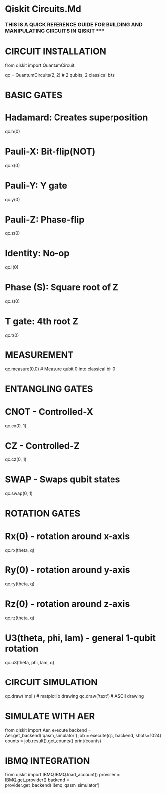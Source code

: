 # Qiskit Circuits.Md

### THIS IS A QUICK REFERENCE GUIDE FOR BUILDING AND MANIPULATING CIRCUITS IN QISKIT ***

# CIRCUIT INSTALLATION 
from qiskit import QuantumCircuit: 

qc = QuantumCircuits(2, 2) # 2 qubits, 2 classical bits 


# BASIC GATES 

# Hadamard: Creates superposition 
qc.h(0)

# Pauli-X: Bit-flip(NOT)
qc.x(0)

# Pauli-Y: Y gate
qc.y(0)

# Pauli-Z: Phase-flip
qc.z(0)

# Identity: No-op 
qc.i(0)

# Phase (S): Square root of Z
qc.s(0)

# T gate: 4th root Z 
qc.t(0)


# MEASUREMENT 
qc.measure(0,0) # Measure qubit 0 into classical bit 0 


# ENTANGLING GATES 

# CNOT - Controlled-X
qc.cx(0, 1)

# CZ - Controlled-Z
qc.cz(0, 1)

# SWAP - Swaps qubit states 
qc.swap(0, 1)


# ROTATION GATES 

# Rx(0) - rotation around x-axis 
qc.rx(theta, q)

# Ry(0) - rotation around y-axis 
qc.ry(theta, q)

# Rz(0) - rotation around z-axis
qc.rz(theta, q)

# U3(theta, phi, lam) - general 1-qubit rotation
qc.u3(theta, phi, lam, q)

# CIRCUIT SIMULATION 
qc.draw('mpl')  # matplotlib drawing
qc.draw('text') # ASCII drawing

# SIMULATE WITH AER 
from qiskit import Aer, execute
backend = Aer.get_backend('qasm_simulator')
job = execute(qc, backend, shots=1024)
counts = job.result().get_counts()
print(counts)

# IBMQ INTEGRATION 
from qiskit import IBMQ
IBMQ.load_account()
provider = IBMQ.get_provider()
backend = provider.get_backend('ibmq_qasm_simulator')